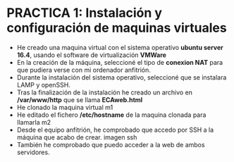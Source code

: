 # PRACTICA 1: Instalación y configuración de maquinas virtuales

- He creado una maquina virtual con el sistema operativo **ubuntu server 16.4**, usando el software de virtualización **VMWare**
- En la creación de la máquina, seleccioné el tipo de **conexion NAT** para que pudiera verse con mi ordenador anfitrión.
- Durante la instalación del sistema operativo, seleccioné que se instalara LAMP y openSSH.
- Tras la finalización de la instalación he creado un archivo en **/var/www/http** que se llama **ECAweb.html**
- He clonado la maquina virtual m1
- He editado el fichero **/etc/hostname** de la maquina clonada para llamarla m2
- Desde el equipo anfitrión, he comprobado que accedo por SSH a la máquina que acabo de crear.
imagen ssh
- También he comprobado que puedo acceder a la web de ambos servidores.
